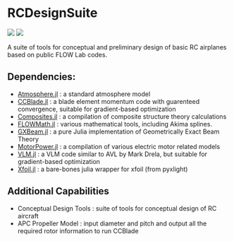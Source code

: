 # RCDesignSuite

[![](https://img.shields.io/badge/docs-stable-blue.svg)](https://aeronautics.byu.edu/RCDesignSuite.jl/stable)
![](https://github.com/BYU-Aeronautics-Club/RCDesignSuite.jl/workflows/Run%20tests/badge.svg)


A suite of tools for conceptual and preliminary design of basic RC airplanes based on public FLOW Lab codes.


## Dependencies:

- [Atmosphere.jl](https://github.com/byuflowlab/Atmosphere.jl) : a standard atmosphere model
- [CCBlade.jl](https://github.com/byuflowlab/CCBlade.jl) : a blade element momentum code with guarenteed convergence, suitable for gradient-based optimization
- [Composites.jl](https://github.com/byuflowlab/Composites.jl) : a compilation of composite structure theory calculations
- [FLOWMath.jl](https://github.com/byuflowlab/FLOWMath.jl) : various mathematical tools, including Akima splines.
- [GXBeam.jl](https://github.com/byuflowlab/GXBeam.jl) : a pure Julia implementation of Geometrically Exact Beam Theory
- [MotorPower.jl](https://github.com/byuflowlab/MotorPower.jl) : a compilation of various electric motor related models
- [VLM.jl](https://github.com/byuflowlab/VLM.jl) : a VLM code similar to AVL by Mark Drela, but suitable for gradient-based optimization
- [Xfoil.jl](https://github.com/byuflowlab/Xfoil.jl) : a bare-bones julia wrapper for xfoil (from pyxlight)


## Additional Capabilities

- Conceptual Design Tools : suite of tools for conceptual design of RC aircraft
- APC Propeller Model : input diameter and pitch and output all the required rotor information to run CCBlade